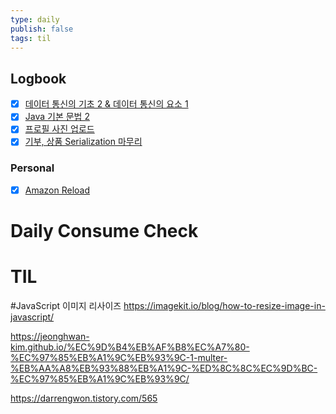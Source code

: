```yaml
---
type: daily
publish: false
tags: til
---
```


## Logbook
- [x] [데이터 통신의 기초 2 & 데이터 통신의 요소 1](things:///show?id=Cj8r2URc15PCwB9CoBZKum)
- [x] [Java 기본 문법 2](things:///show?id=FEjVojxJyvzTB1dgWPr7kY)
- [x] [프로필 사진 업로드](things:///show?id=9vcbRnwRoKKPoredvEdqfG)
- [x] [기부, 상품 Serialization 마무리](things:///show?id=DaRjwHocc8XNBZFANyaKB8)
### Personal
- [x] [Amazon Reload](things:///show?id=UjQgm8P9ef4QDm1bp2WoSj)
# Daily Consume Check



# TIL

#JavaScript
이미지 리사이즈
https://imagekit.io/blog/how-to-resize-image-in-javascript/

https://jeonghwan-kim.github.io/%EC%9D%B4%EB%AF%B8%EC%A7%80-%EC%97%85%EB%A1%9C%EB%93%9C-1-multer-%EB%AA%A8%EB%93%88%EB%A1%9C-%ED%8C%8C%EC%9D%BC-%EC%97%85%EB%A1%9C%EB%93%9C/

https://darrengwon.tistory.com/565

